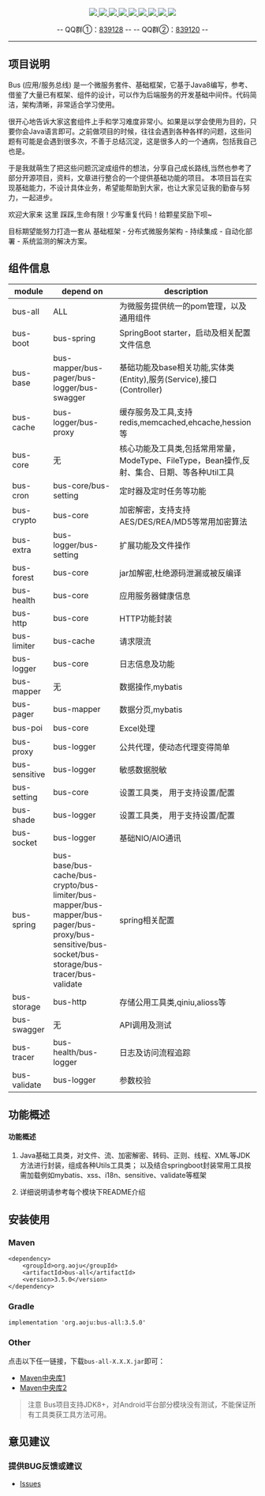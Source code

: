 <p align="center">
    <a target="_blank" href="https://search.maven.org/search?q=org.aoju">
		<img src="https://img.shields.io/badge/maven--central-v3.5.0-blue.svg?label=Maven%20Central" ></img>
	</a>
	<a target="_blank" href="https://travis-ci.org/aoju/bus">
		<img src="https://travis-ci.org/aoju/bus.svg?branch=master">
	</a>
	<a target="_blank" href="https://www.oracle.com/technetwork/java/javase/downloads/index.html">
		<img src="https://img.shields.io/badge/JDK-1.8+-green.svg">
	</a>
	<a target="_blank" href="https://spring.io/projects/spring-boot">
		<img src="https://img.shields.io/badge/Spring Boot-2.1.6-brightgreen.svg">
	</a>
	<a target="_blank" href="https://www.mysql.com">
		<img src="https://img.shields.io/badge/Mysql-5.7-blue.svg">
	</a>
	<a target="_blank" href="https://swagger.io">
		<img src="https://img.shields.io/badge/swagger-2.9.2-brightgreen.svg">
	</a>
	<a target="_blank" href="http://dubbo.apache.org">
		<img src="https://img.shields.io/badge/dubbo-2.6.6-yellow.svg">
	</a>
	<a target="_blank" href="http://poi.apache.org">
		<img src="https://img.shields.io/badge/poi-3.1.7-blue.svg">
	</a>
	<a target="_blank" href="https://www.mit-license.org">
		<img src="https://img.shields.io/badge/license-MIT-green.svg">
	</a>
</p>

<p align="center">
	-- QQ群①：<a href="https://shang.qq.com/wpa/qunwpa?idkey=17fadd02891457034c6536c984f0d7db29b73ea14c9b86bba39ce18ed7a90e18">839128</a> --
	-- QQ群②：<a href="https://shang.qq.com/wpa/qunwpa?idkey=c207666cbc107d03d368bde8fc15605bb883ebc482e28d440de149e3e2217460">839120</a> --
</p>

---

## 项目说明
Bus (应用/服务总线) 是一个微服务套件、基础框架，它基于Java8编写，参考、借鉴了大量已有框架、组件的设计，可以作为后端服务的开发基础中间件。代码简洁，架构清晰，非常适合学习使用。

很开心地告诉大家这套组件上手和学习难度非常小。如果是以学会使用为目的，只要你会Java语言即可。之前做项目的时候，往往会遇到各种各样的问题，这些问题有可能是会遇到很多次，不善于总结沉淀，这是很多人的一个通病，包括我自己也是。

于是我就萌生了把这些问题沉淀成组件的想法，分享自己成长路线,当然也参考了部分开源项目，资料，文章进行整合的一个提供基础功能的项目。
本项目旨在实现基础能力，不设计具体业务，希望能帮助到大家，也让大家见证我的勤奋与努力，一起进步。

欢迎大家来 这里 踩踩,生命有限！少写重复代码！给颗星奖励下呗~

目标期望能努力打造一套从 基础框架 - 分布式微服务架构 - 持续集成 - 自动化部署 -
系统监测的解决方案。

## 组件信息
|module | depend on | description|
|----|----|----        |
|bus-all|ALL|为微服务提供统一的pom管理，以及通用组件| 
|bus-boot|bus-spring|SpringBoot starter，启动及相关配置文件信息| 
|bus-base|bus-mapper/bus-pager/bus-logger/bus-swagger|基础功能及base相关功能,实体类(Entity),服务(Service),接口(Controller)|
|bus-cache|bus-logger/bus-proxy|缓存服务及工具,支持redis,memcached,ehcache,hession等|
|bus-core|无|核心功能及工具类,包括常用常量，ModeType、FileType，Bean操作,反射、集合、日期、等各种Util工具|
|bus-cron|bus-core/bus-setting|定时器及定时任务等功能|
|bus-crypto|bus-core|加密解密，支持支持AES/DES/REA/MD5等常用加密算法|
|bus-extra|bus-logger/bus-setting|扩展功能及文件操作|
|bus-forest|bus-core|jar加解密,杜绝源码泄漏或被反编译|
|bus-health|bus-core|应用服务器健康信息|
|bus-http|bus-core|HTTP功能封装|
|bus-limiter|bus-cache|请求限流|
|bus-logger|bus-core|日志信息及功能|
|bus-mapper|无|数据操作,mybatis|
|bus-pager|bus-mapper|数据分页,mybatis|
|bus-poi|bus-core|Excel处理|
|bus-proxy|bus-logger|公共代理，使动态代理变得简单|
|bus-sensitive|bus-logger|敏感数据脱敏|
|bus-setting|bus-core|设置工具类， 用于支持设置/配置|
|bus-shade|bus-logger|设置工具类， 用于支持设置/配置|
|bus-socket|bus-logger|基础NIO/AIO通讯|
|bus-spring|bus-base/bus-cache/bus-crypto/bus-limiter/bus-mapper/bus-mapper/bus-pager/bus-proxy/bus-sensitive/bus-socket/bus-storage/bus-tracer/bus-validate|spring相关配置|
|bus-storage|bus-http|存储公用工具类,qiniu,alioss等|
|bus-swagger|无|API调用及测试|
|bus-tracer|bus-health/bus-logger|日志及访问流程追踪|
|bus-validate|bus-logger|参数校验|


## 功能概述


#### 功能概述
1. Java基础工具类，对文件、流、加密解密、转码、正则、线程、XML等JDK方法进行封装，组成各种Utils工具类；
   以及结合springboot封装常用工具按需加载例如mybatis、xss、i18n、sensitive、validate等框架

2. 详细说明请参考每个模块下README介绍


## 安装使用
### Maven
```
<dependency>
    <groupId>org.aoju</groupId>
    <artifactId>bus-all</artifactId>
    <version>3.5.0</version>
</dependency>
```

### Gradle
```
implementation 'org.aoju:bus-all:3.5.0'
```

### Other

点击以下任一链接，下载`bus-all-X.X.X.jar`即可：

- [Maven中央库1](https://repo1.maven.org/maven2/org/aoju/bus-all/3.5.0)
- [Maven中央库2](http://repo2.maven.org/maven2/org/aoju/bus-all/3.5.0)

> 注意
> Bus项目支持JDK8+，对Android平台部分模块没有测试，不能保证所有工具类获工具方法可用。

## 意见建议

### 提供BUG反馈或建议

- [Issues](https://github.com/aoju/bus/issues)
